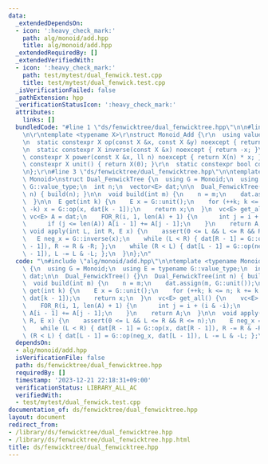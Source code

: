 ```yaml
---
data:
  _extendedDependsOn:
  - icon: ':heavy_check_mark:'
    path: alg/monoid/add.hpp
    title: alg/monoid/add.hpp
  _extendedRequiredBy: []
  _extendedVerifiedWith:
  - icon: ':heavy_check_mark:'
    path: test/mytest/dual_fenwick.test.cpp
    title: test/mytest/dual_fenwick.test.cpp
  _isVerificationFailed: false
  _pathExtension: hpp
  _verificationStatusIcon: ':heavy_check_mark:'
  attributes:
    links: []
  bundledCode: "#line 1 \"ds/fenwicktree/dual_fenwicktree.hpp\"\n\n#line 2 \"alg/monoid/add.hpp\"\
    \n\r\ntemplate <typename X>\r\nstruct Monoid_Add {\r\n  using value_type = X;\r\
    \n  static constexpr X op(const X &x, const X &y) noexcept { return x + y; }\r\
    \n  static constexpr X inverse(const X &x) noexcept { return -x; }\r\n  static\
    \ constexpr X power(const X &x, ll n) noexcept { return X(n) * x; }\r\n  static\
    \ constexpr X unit() { return X(0); }\r\n  static constexpr bool commute = true;\r\
    \n};\r\n#line 3 \"ds/fenwicktree/dual_fenwicktree.hpp\"\n\ntemplate <typename\
    \ Monoid>\nstruct Dual_FenwickTree {\n  using G = Monoid;\n  using E = typename\
    \ G::value_type;\n  int n;\n  vector<E> dat;\n\n  Dual_FenwickTree() {}\n  Dual_FenwickTree(int\
    \ n) { build(n); }\n\n  void build(int m) {\n    n = m;\n    dat.assign(m, G::unit());\n\
    \  }\n\n  E get(int k) {\n    E x = G::unit();\n    for (++k; k <= n; k += k &\
    \ -k) x = G::op(x, dat[k - 1]);\n    return x;\n  }\n  vc<E> get_all() {\n   \
    \ vc<E> A = dat;\n    FOR_R(i, 1, len(A) + 1) {\n      int j = i + (i & -i);\n\
    \      if (j <= len(A)) A[i - 1] += A[j - 1];\n    }\n    return A;\n  }\n\n \
    \ void apply(int L, int R, E x) {\n    assert(0 <= L && L <= R && R <= n);\n \
    \   E neg_x = G::inverse(x);\n    while (L < R) { dat[R - 1] = G::op(x, dat[R\
    \ - 1]), R -= R & -R; };\n    while (R < L) { dat[L - 1] = G::op(neg_x, dat[L\
    \ - 1]), L -= L & -L; };\n  }\n};\n"
  code: "\n#include \"alg/monoid/add.hpp\"\n\ntemplate <typename Monoid>\nstruct Dual_FenwickTree\
    \ {\n  using G = Monoid;\n  using E = typename G::value_type;\n  int n;\n  vector<E>\
    \ dat;\n\n  Dual_FenwickTree() {}\n  Dual_FenwickTree(int n) { build(n); }\n\n\
    \  void build(int m) {\n    n = m;\n    dat.assign(m, G::unit());\n  }\n\n  E\
    \ get(int k) {\n    E x = G::unit();\n    for (++k; k <= n; k += k & -k) x = G::op(x,\
    \ dat[k - 1]);\n    return x;\n  }\n  vc<E> get_all() {\n    vc<E> A = dat;\n\
    \    FOR_R(i, 1, len(A) + 1) {\n      int j = i + (i & -i);\n      if (j <= len(A))\
    \ A[i - 1] += A[j - 1];\n    }\n    return A;\n  }\n\n  void apply(int L, int\
    \ R, E x) {\n    assert(0 <= L && L <= R && R <= n);\n    E neg_x = G::inverse(x);\n\
    \    while (L < R) { dat[R - 1] = G::op(x, dat[R - 1]), R -= R & -R; };\n    while\
    \ (R < L) { dat[L - 1] = G::op(neg_x, dat[L - 1]), L -= L & -L; };\n  }\n};\n"
  dependsOn:
  - alg/monoid/add.hpp
  isVerificationFile: false
  path: ds/fenwicktree/dual_fenwicktree.hpp
  requiredBy: []
  timestamp: '2023-12-21 22:18:31+09:00'
  verificationStatus: LIBRARY_ALL_AC
  verifiedWith:
  - test/mytest/dual_fenwick.test.cpp
documentation_of: ds/fenwicktree/dual_fenwicktree.hpp
layout: document
redirect_from:
- /library/ds/fenwicktree/dual_fenwicktree.hpp
- /library/ds/fenwicktree/dual_fenwicktree.hpp.html
title: ds/fenwicktree/dual_fenwicktree.hpp
---
```

